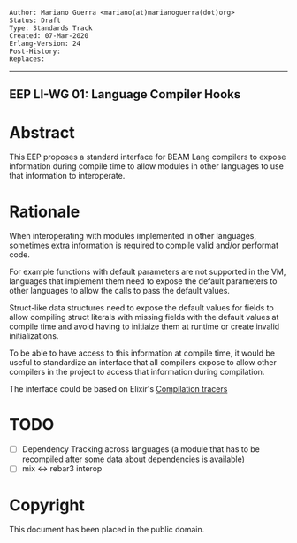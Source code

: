     Author: Mariano Guerra <mariano(at)marianoguerra(dot)org>
    Status: Draft
    Type: Standards Track
    Created: 07-Mar-2020
    Erlang-Version: 24
    Post-History:
    Replaces: 
****
EEP LI-WG 01: Language Compiler Hooks
----



Abstract
========

This EEP proposes a standard interface for BEAM Lang compilers to expose 
information during compile time to allow modules in other languages to
use that information to interoperate.

Rationale
=========

When interoperating with modules implemented in other languages, sometimes
extra information is required to compile valid and/or performat code.

For example functions with default parameters are not supported in the VM,
languages that implement them need to expose the default parameters to other
languages to allow the calls to pass the default values.

Struct-like data structures need to expose the default values for fields to
allow compiling struct literals with missing fields with the default values
at compile time and avoid having to initiaize them at runtime or create
invalid initializations.

To be able to have access to this information at compile time, it would be
useful to standardize an interface that all compilers expose to allow other
compilers in the project to access that information during compilation.

The interface could be based on Elixir's  [Compilation tracers ](https://hexdocs.pm/elixir/Code.html#module-compilation-tracers)

TODO
====

- [ ] Dependency Tracking across languages (a module that has to be recompiled after some data about dependencies is available)
- [ ] mix <-> rebar3 interop

Copyright
=========

This document has been placed in the public domain.



[EmacsVar]: <> "Local Variables:"
[EmacsVar]: <> "mode: indented-text"
[EmacsVar]: <> "indent-tabs-mode: nil"
[EmacsVar]: <> "sentence-end-double-space: t"
[EmacsVar]: <> "fill-column: 70"
[EmacsVar]: <> "coding: utf-8"
[EmacsVar]: <> "End:"
[VimVar]: <> " vim: set fileencoding=utf-8 expandtab shiftwidth=4 softtabstop=4: "
